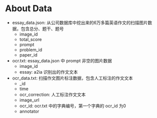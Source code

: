 # About Data

* essay_data.json: 从公司数据库中挖出来的6万多篇英语作文的扫描图片数据，包含总分、题干、题号
  * image_id
  * total_score
  * prompt
  * problem_id
  * paper_id
* ocr.txt: essay_data.json 中 prompt 非空的图片数据
  * image_id
  * essay: a2ia 识别出的作文文本
* ocr_data.txt: 扫描作文图片标注数据，包含人工标注的作文文本
  * _id
  * time
  * ocr_correction: 人工标注作文文本
  * image_url
  * ocr_id: ocr.txt 中的字典编号，第一个字典的 ocr_id 为0
  * annotator
